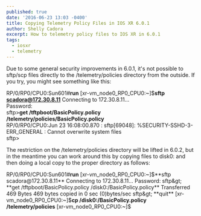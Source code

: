 ```yaml
---
published: true
date: '2016-06-23 13:03 -0400'
title: Copying Telemetry Policy Files in IOS XR 6.0.1
author: Shelly Cadora
excerpt: How to telemetry policy files to IOS XR in 6.0.1
tags:
  - iosxr
  - telemetry
---
```

Due to some general security improvements in 6.0.1, it's not possible to sftp/scp files directly to the /telemetry/policies directory from the outside.  If you try, you might see something like this:  

>
RP/0/RP0/CPU0:Sun601#**run**
[xr-vm_node0_RP0_CPU0:~]$**sftp scadora@172.30.8.11** 
Connecting to 172.30.8.11...  
Password:  
sftp&gt;**get /tftpboot/BasicPolicy.policy /telemetry/policies/BasicPolicy.policy**  
  RP/0/RP0/CPU0:Jun 23 16:08:00.870 : sftp[69048]: %SECURITY-SSHD-3-ERR_GENERAL : Cannot overwrite system files  
sftp&gt;


 

The restriction on the /telemetry/policies directory will be lifted in 6.0.2, but in the meantime you can work around this by copying files to disk0: and then doing a local copy to the proper directory as follows:  

>
RP/0/RP0/CPU0:Sun601#**run**
[xr-vm_node0_RP0_CPU0:~]$**sftp scadora@172.30.8.11**
Connecting to 172.30.8.11...  
Password:  
sftp&gt; **get /tftpboot/BasicPolicy.policy /disk0:/BasicPolicy.policy** 
  Transferred 469 Bytes  
  469 bytes copied in 0 sec (0)bytes/sec  
sftp&gt; **quit**  
[xr-vm_node0_RP0_CPU0:~]$**cp /disk0:/BasicPolicy.policy /telemetry/policies**
[xr-vm_node0_RP0_CPU0:~]$

